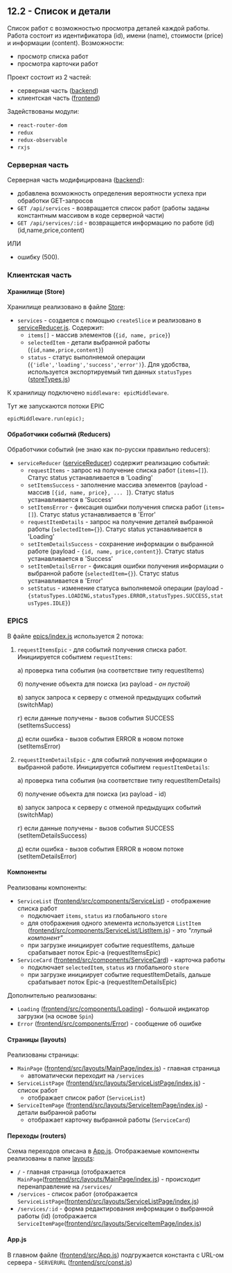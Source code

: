 ## 12.2 - Список и детали

Список работ с возможностью просмотра деталей каждой работы.
Работа состоит из идентификатора (id), имени (name), стоимости (price) и информации (content).
Возможности:
* просмотр списка работ
* просмотра карточки работ

Проект состоит из 2 частей:
* серверная часть ([backend](backend))
* клиентская часть ([frontend](frontend))

Задействованы модули:
* `react-router-dom`
* `redux`
* `redux-observable`
* `rxjs`


### Серверная часть
Серверная часть модифицирована ([backend](backend/server.js)):
* добавлена вохможность определения вероятности успеха при обработки GET-запросов
* `GET /api/services` - возвращается список работ (работы заданы константным массивом в коде серверной части)
* `GET /api/services/:id` - возвращается информацию по работе (id) (id,name,price,content)

ИЛИ

* ошибку (500).


### Клиентская часть

#### Хранилище (Store)
Хранилище реализовано в файле [Store](frontend/src/store/index.js):
* `services` - создается с помощью `createSlice` и реализовано в [serviceReducer.js](frontend/src/store/serviceReducer.js). Содержит:
  * `items[]` - массив элементов (`{id, name, price}`)
  * `selectedItem` - детали выбранной работы (`{id,name,price,content}`)
  * `status` - статус выполняемой операции (`{'idle','loading','success','error')`}. Для удобства, используется экспортируемый тип данных `statusTypes` ([storeTypes.js](frontend/src/store/storeTypes.js))

К хранилищу подключено `middleware: epicMiddleware`.

Тут же запускаются потоки EPIC

`epicMiddleware.run(epic);`

#### Обработчики событий (Reducers)
Обработчики событий (не знаю как по-русски правильно reducers):
* `serviceReducer` ([serviceReducer](frontend/src/store/serviceReducer.js)) содержит реализацию событий:
  * `requestItems` - запрос на получение списка работ (`items=[]`). Статус status устанавливается в 'Loading'
  * `setItemsSuccess` - заполнение массива элементов (payload - массив `[{id, name, price}, ... ]`). Статус status устанавливается в 'Success'
  * `setItemsError` - фиксация ошибки получения списка работ (`items=[]`). Статус status устанавливается в 'Error'
  * `requestItemDetails` - запрос на получение деталей выбранной работы (`selectedItem={}`). Статус status устанавливается в 'Loading'
  * `setItemDetailsSuccess` - сохранение информации о выбранной работе (payload - `{id, name, price,content}`). Статус status устанавливается в 'Success'
  * `setItemDetailsError` - фиксация ошибки получения информации о выбранной работе (`selectedItem={}`). Статус status устанавливается в 'Error'
  * `setStatus` - изменение статуса выполняемой операции  (payload - `{statusTypes.LOADING,statusTypes.ERROR,statusTypes.SUCCESS,statusTypes.IDLE}`)

### EPICS
В файле [epics/index.js](frontend/src/epics/index.js) используется 2 потока:
1. `requestItemsEpic` - для событий получения списка работ. Инициируется событием `requestItems`:
   
   а) проверка типа события (на соответствие типу requestItems)
   
   б) получение объекта для поиска (из payload - _он пустой_)

   в) запуск запроса к серверу с отменой предыдущих событий (switchMap)
   
   г) если данные получены - вызов события SUCCESS (setItemsSuccess)
   
   д) если ошибка - вызов события ERROR в новом потоке (setItemsError)

2. `requestItemDetailsEpic` - для событий получения информации о выбранной работе. Инициируется событием `requestItemDetails`:
   
   а) проверка типа события (на соответствие типу requestItemDetails)
   
   б) получение объекта для поиска (из payload - id)

   в) запуск запроса к серверу с отменой предыдущих событий (switchMap)
   
   г) если данные получены - вызов события SUCCESS (setItemDetailsSuccess)
   
   д) если ошибка - вызов события ERROR в новом потоке (setItemDetailsError)

 
 
#### Компоненты
Реализованы компоненты:
* `ServiceList` ([frontend/src/components/ServiceList](frontend/src/components/ServiceList/index.js)) - отображение списка работ
  * подключает  `items`, `status` из глобального `store`
  * для отображения одного элемента используется `ListItem` ([frontend/src/components/ServiceList/ListItem.js](frontend/src/components/ServiceList/ListItem.js)) - это _"глупый компонент"_
  * при загрузке инициирует событие requestItems, дальше срабатывает поток Epic-а (requestItemsEpic)
* `ServiceCard` ([frontend/src/components/ServiceCard](frontend/src/components/ServiceCard/index.js)) - карточка работы
  * подключает  `selectedItem`, `status` из глобального `store`
  * при загрузке инициирует событие requestItemDetails, дальше срабатывает поток Epic-а (requestItemDetailsEpic)
  
Дополнительно реализованы:
* `Loading` ([frontend/src/components/Loading](frontend/src/components/Loading/index.js)) - большой индикатор загрузки (на основе `Spin`)
* `Error` ([frontend/src/components/Error](frontend/src/components/Error/index.js)) - сообщение об ошибке

#### Страницы (layouts)
Реализованы страницы:
* `MainPage` ([frontend/src/layouts/MainPage/index.js](frontend/src/layouts/MainPage/index.js)) - главная страница
  * автоматически переходит на `/services`
* `ServiceListPage` ([frontend/src/layouts/ServiceListPage/index.js](frontend/src/layouts/ServiceListPage/index.js)) - список работ
  * отображает список работ (`ServiceList`)
* `ServiceItemPage` ([frontend/src/layouts/ServiceItemPage/index.js](frontend/src/layouts/ServiceItemPage/index.js)) - детали выбранной работы
  * отображает карточку выбранной работы (`ServiceCard`)


#### Переходы (routers)
Схема переходов описана в [App.js](frontend/src/App.js). Отображаемые компоненты реализованы в папке [layouts](frontend/src/layouts):
* `/` - главная страница (отображается `MainPage`([frontend/src/layouts/MainPage/index.js](frontend/src/layouts/MainPage/index.js)) - происходит перенаправление на `/services/`
* `/services` - список работ (отображается `ServiceListPage`([frontend/src/layouts/ServiceListPage/index.js](frontend/src/layouts/ServiceListPage/index.js)) 
* `/services/:id` - форма редактирования информации о выбранной работы (id) (отображается `ServiceItemPage`([frontend/src/layouts/ServiceItemPage/index.js](frontend/src/layouts/ServiceItemPage/index.js)) 

 
 #### App.js
 В главном файле ([frontend/src/App.js](frontend/src/App.js)) подгружается константа с URL-ом сервера - `SERVERURL` ([frontend/src/const.js](frontend/src/const.js))


